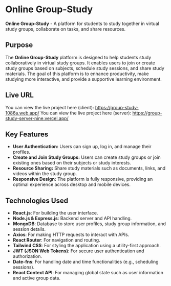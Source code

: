 # Online Group-Study

**Online Group-Study** - A platform for students to study together in virtual study groups, collaborate on tasks, and share resources.

## Purpose

The **Online Group-Study** platform is designed to help students study collaboratively in virtual study groups. It enables users to join or create study groups based on subjects, schedule study sessions, and share study materials. The goal of this platform is to enhance productivity, make studying more interactive, and provide a supportive learning environment.

## Live URL

You can view the live project here (client): https://group-study-1086a.web.app/
You can view the live project here (server): https://group-study-server-nine.vercel.app/

## Key Features

- **User Authentication:** Users can sign up, log in, and manage their profiles.
- **Create and Join Study Groups:** Users can create study groups or join existing ones based on their subjects or study interests.
- **Resource Sharing:** Share study materials such as documents, links, and videos within the study group.
- **Responsive Design:** The platform is fully responsive, providing an optimal experience across desktop and mobile devices.

## Technologies Used

- **React.js**: For building the user interface.
- **Node.js & Express.js**: Backend server and API handling.
- **MongoDB**: Database to store user profiles, study group information, and session details.
- **Axios**: For making HTTP requests to interact with APIs.
- **React Router**: For navigation and routing.
- **Tailwind CSS**: For styling the application using a utility-first approach.
- **JWT (JSON Web Tokens)**: For secure user authentication and authorization.
- **Date-fns**: For handling date and time functionalities (e.g., scheduling sessions).
- **React Context API**: For managing global state such as user information and active group data.
